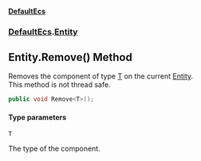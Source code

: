 #### [DefaultEcs](DefaultEcs.md 'DefaultEcs')
### [DefaultEcs](DefaultEcs.md#DefaultEcs 'DefaultEcs').[Entity](Entity.md 'DefaultEcs.Entity')

## Entity.Remove<T>() Method

Removes the component of type [T](Entity.Remove_T_().md#DefaultEcs.Entity.Remove_T_().T 'DefaultEcs.Entity.Remove<T>().T') on the current [Entity](Entity.md 'DefaultEcs.Entity').  
This method is not thread safe.

```csharp
public void Remove<T>();
```
#### Type parameters

<a name='DefaultEcs.Entity.Remove_T_().T'></a>

`T`

The type of the component.